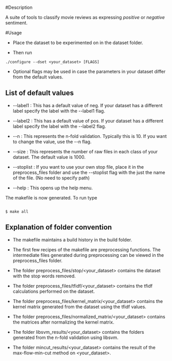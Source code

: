 #Description

A suite of tools to classify movie reviews as expressing *positive* or *negative* sentiment.

#Usage

* Place the dataset to be experimented on in the dataset folder.

* Then run 

```
./configure --dset <your_dataset> [FLAGS]

```

* Optional flags may be used in case the parameters in your dataset differ from the default values. 


## List of default values

* --label1 : This has a default value of neg. If your dataset has a different label specify the label with the --label1 flag.

* --label2 : This has a default value of pos. If your dataset has a different label specify the label with the --label2 flag.

* --n : This represents the n-fold validation. Typically this is 10. If you want to change the value, use the --n flag.

* --size : This represents the number of raw files in each class of your dataset. The default value is 1000. 

* --stoplist : If you want to use your own stop file, place it in the preprocess_files folder and 
use the --stoplist flag with the just the name of the file. (No need to specify path)

* --help : This opens up the help menu.

The makefile is now generated. To run type 

```

$ make all

```



## Explanation of folder convention


* The makefile maintains a build history in the build folder.

* The first few recipes of the makefile are preprocessing functions. The intermediate files generated during
preprocessing can be viewed in the preprocess_files folder.

* The folder preprocess_files/stop/<your_dataset> contains the dataset with the stop words removed.

* The folder preprocess_files/tfidf/<your_dataset> contains the tfidf calculations performed on the dataset.

* The folder preprocess_files/kernel_matrix/<your_dataset> contains the kernel matrix generated from the dataset using the tfidf values.

* The folder preprocess_files/normalized_matrix/<your_dataset> contains the matrices after normalizing the kernel matrix.

* The folder libsvm_results/<your_dataset> contains the folders generated from the n-fold validation using libsvm. 

* The folder mincut_results/<your_dataset> contains the result of the max-flow-min-cut method on <your_dataset>.
 



